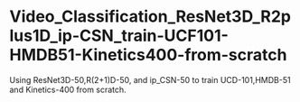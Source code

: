 # Video_Classification_ResNet3D_R2plus1D_ip-CSN_train-UCF101-HMDB51-Kinetics400-from-scratch
Using ResNet3D-50,R(2+1)D-50, and ip_CSN-50 to train UCD-101,HMDB-51 and Kinetics-400 from scratch.
